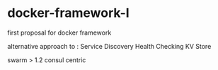# docker-framework-I
first proposal for docker framework

alternative approach to :
Service Discovery
Health Checking
KV Store

swarm > 1.2
consul centric
